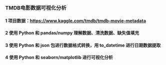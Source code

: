 ### TMDB电影数据可视化分析
#### 1 项目数据：https://www.kaggle.com/tmdb/tmdb-movie-metadata
#### 2 使用 Python 和 pandas/numpy 理解数据、清洗数据、缺失值填充
#### 3 使用 Python 和 json 包进行数据格式转换，用 to_datetime 进行日期数据提取
#### 4 使用 Python 和 seaborn/matplotlib 进行可视化分析
